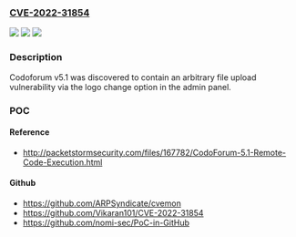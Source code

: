 ### [CVE-2022-31854](https://cve.mitre.org/cgi-bin/cvename.cgi?name=CVE-2022-31854)
![](https://img.shields.io/static/v1?label=Product&message=n%2Fa&color=blue)
![](https://img.shields.io/static/v1?label=Version&message=n%2Fa&color=blue)
![](https://img.shields.io/static/v1?label=Vulnerability&message=n%2Fa&color=brighgreen)

### Description

Codoforum v5.1 was discovered to contain an arbitrary file upload vulnerability via the logo change option in the admin panel.

### POC

#### Reference
- http://packetstormsecurity.com/files/167782/CodoForum-5.1-Remote-Code-Execution.html

#### Github
- https://github.com/ARPSyndicate/cvemon
- https://github.com/Vikaran101/CVE-2022-31854
- https://github.com/nomi-sec/PoC-in-GitHub

